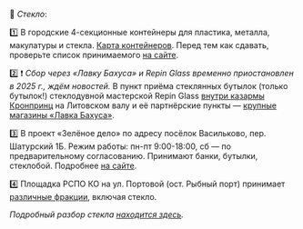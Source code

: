 🍾 *Стекло*:

1️⃣ В городские 4-секционные контейнеры для пластика, металла, макулатуры и стекла. [Карта контейнеров](https://new.esoo39.ru/%d1%80%d1%81%d0%be/).
Перед тем как сдавать, проверьте список принимаемого [на сайте](https://new.esoo39.ru/рсо).

2️⃣ ❗️ *Сбор через «Лавку Бахуса» и Repin Glass временно приостановлен в 2025 г., ждём новостей.*
В пункт приёма стеклянных бутылок \(только бутылок!\) стеклодувной мастерской Repin Glass [внутри казармы Кронпринц](https://t.me/ecoklgd/907) на Литовском валу и её партнёрские пункты — [крупные магазины «Лавка Бахуса»](https://t.me/ecoklgd/1423).

3️⃣ В проект «Зелёное дело» по адресу посёлок Васильково, пер. Шатурский 1Б. Режим работы: пн-пт 9:00-18:00, сб — по предварительному согласованию. Принимают банки, бутылки, стеклобой. Подробнее [на сайте]((https://про.зеленоедело.рф)).

4️⃣ Площадка РСПО КО на ул. Портовой \(ост. Рыбный порт\) принимает [различные фракции](https://t.me/ecoklgd/1199), включая стекло.

*Подробный разбор стекла [находится здесь](https://ecoklgd.notion.site/619e7f4dd42945988a63eae055cbcd5c?pvs=4).*
